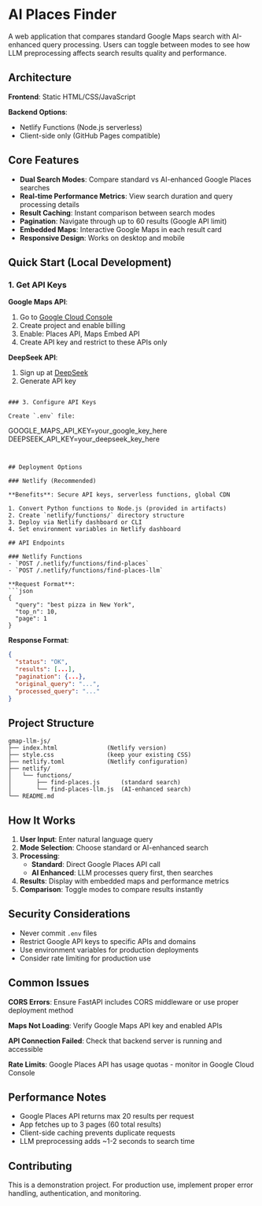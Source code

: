 # AI Places Finder

A web application that compares standard Google Maps search with AI-enhanced query processing. Users can toggle between modes to see how LLM preprocessing affects search results quality and performance.

## Architecture

**Frontend**: Static HTML/CSS/JavaScript

**Backend Options**:

- Netlify Functions (Node.js serverless)
- Client-side only (GitHub Pages compatible)

## Core Features

- **Dual Search Modes**: Compare standard vs AI-enhanced Google Places searches
- **Real-time Performance Metrics**: View search duration and query processing details
- **Result Caching**: Instant comparison between search modes
- **Pagination**: Navigate through up to 60 results (Google API limit)
- **Embedded Maps**: Interactive Google Maps in each result card
- **Responsive Design**: Works on desktop and mobile

## Quick Start (Local Development)

### 1. Get API Keys

**Google Maps API**:
1. Go to [Google Cloud Console](https://console.cloud.google.com/)
2. Create project and enable billing
3. Enable: Places API, Maps Embed API
4. Create API key and restrict to these APIs only

**DeepSeek API**:
1. Sign up at [DeepSeek](https://platform.deepseek.com/)
2. Generate API key
```

### 3. Configure API Keys

Create `.env` file:
```
GOOGLE_MAPS_API_KEY=your_google_key_here
DEEPSEEK_API_KEY=your_deepseek_key_here
```


## Deployment Options

### Netlify (Recommended)

**Benefits**: Secure API keys, serverless functions, global CDN

1. Convert Python functions to Node.js (provided in artifacts)
2. Create `netlify/functions/` directory structure
3. Deploy via Netlify dashboard or CLI
4. Set environment variables in Netlify dashboard

## API Endpoints

### Netlify Functions
- `POST /.netlify/functions/find-places`
- `POST /.netlify/functions/find-places-llm`

**Request Format**:
```json
{
  "query": "best pizza in New York",
  "top_n": 10,
  "page": 1
}
```

**Response Format**:
```json
{
  "status": "OK",
  "results": [...],
  "pagination": {...},
  "original_query": "...",
  "processed_query": "..."
}
```

## Project Structure

```
gmap-llm-js/
├── index.html              (Netlify version)
├── style.css               (keep your existing CSS)
├── netlify.toml            (Netlify configuration)
├── netlify/
│   └── functions/
│       ├── find-places.js      (standard search)
│       └── find-places-llm.js  (AI-enhanced search)
└── README.md
```

## How It Works

1. **User Input**: Enter natural language query
2. **Mode Selection**: Choose standard or AI-enhanced search
3. **Processing**:
   - **Standard**: Direct Google Places API call
   - **AI Enhanced**: LLM processes query first, then searches
4. **Results**: Display with embedded maps and performance metrics
5. **Comparison**: Toggle modes to compare results instantly

## Security Considerations

- Never commit `.env` files
- Restrict Google API keys to specific APIs and domains
- Use environment variables for production deployments
- Consider rate limiting for production use

## Common Issues

**CORS Errors**: Ensure FastAPI includes CORS middleware or use proper deployment method

**Maps Not Loading**: Verify Google Maps API key and enabled APIs

**API Connection Failed**: Check that backend server is running and accessible

**Rate Limits**: Google Places API has usage quotas - monitor in Google Cloud Console

## Performance Notes

- Google Places API returns max 20 results per request
- App fetches up to 3 pages (60 total results)
- Client-side caching prevents duplicate requests
- LLM preprocessing adds ~1-2 seconds to search time

## Contributing

This is a demonstration project. For production use, implement proper error handling, authentication, and monitoring.
